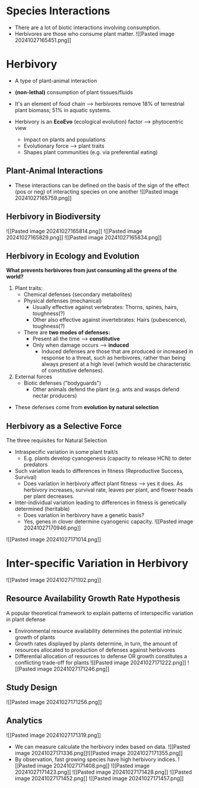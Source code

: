 
# Species Interactions
* There are a lot of biotic interactions involving consumption.
* Herbivores are those who consume plant matter.
![[Pasted image 20241027165451.png]]

# Herbivory
* A type of plant-animal interaction
* **(non-lethal)** consumption of plant tissues/fluids
* It's an element of food chain ⟶ herbivores remove 18% of terrestrial plant biomass; 51% in aquatic systems.

* Herbivory is an **EcoEvo** (ecological evolution) factor ⟶ phytocentric view
	* Impact on plants and populations
	* Evolutionary force ⟶ plant traits
	* Shapes plant communities (e.g. via preferential eating)

## Plant-Animal Interactions
* These interactions can be defined on the basis of the sign of the effect (pos or neg) of interacting species on one another
![[Pasted image 20241027165759.png]]

## Herbivory in Biodiversity
![[Pasted image 20241027165814.png]]
![[Pasted image 20241027165829.png]]
![[Pasted image 20241027165834.png]]


## Herbivory in Ecology and Evolution
**What prevents herbivores from just consuming all the greens of the world?**

1. Plant traits:
	* Chemical defenses (secondary metabolites)
	* Physical defenses (mechanical)
		* Usually effective against vertebrates: Thorns, spines, hairs, toughness(?)
		* Other also effective against invertebrates: Hairs (pubescence), toughness(?)
	* There are **two modes of defenses:**
		* Present all the time ⟶ **constitutive**
		* Only when damage occurs ⟶ **induced**
			* Induced defenses are those that are produced or increased in response to a threat, such as herbivores, rather than being always present at a high level (which would be characteristic of constitutive defenses).
1. External forces
	* Biotic defenses ("bodyguards")
		* Other animals defend the plant (e.g. ants and wasps defend nectar producers)

* These defenses come from **evolution by natural selection**

## Herbivory as a Selective Force
The three requisites for Natural Selection
* Intraspecific variation in some plant trait/s
	* E.g. plants develop cyanogenesis (capacity to release HCN) to deter predators
* Such variation leads to differences in fitness (Reproductive Success, Survival)
	* Does variation in herbivory affect plant fitness ⟶ yes it does. As herbivory increases, survival rate, leaves per plant, and flower heads per plant decreases.
* Inter-individual variation leading to differences in fitness is genetically determined (heritable)
	* Does variation in herbivory have a genetic basis?
	* Yes, genes in clover determine cyanogenic capacity.
		![[Pasted image 20241027170946.png]]

![[Pasted image 20241027171014.png]]

# Inter-specific Variation in Herbivory
![[Pasted image 20241027171102.png]]

## Resource Availability Growth Rate Hypothesis
A popular theoretical framework to explain patterns of interspecific variation in plant defense
* Environmental resource availability determines the potential intrinsic growth of plants
* Growth rates displayed by plants determine, in turn, the amount of resources allocated to production of defenses against herbivores
* Differential allocation of resources to defense OR growth constitutes a conflicting trade-off for plants
![[Pasted image 20241027171222.png]]
![[Pasted image 20241027171246.png]]

## Study Design
![[Pasted image 20241027171256.png]]

## Analytics
![[Pasted image 20241027171319.png]]

* We can measure calculate the herbivory index based on data.
![[Pasted image 20241027171336.png]]![[Pasted image 20241027171355.png]]
* By observation, fast growing species have high herbivory indices.
![[Pasted image 20241027171408.png]]
![[Pasted image 20241027171423.png]]
![[Pasted image 20241027171428.png]]
![[Pasted image 20241027171452.png]]
![[Pasted image 20241027171457.png]]
